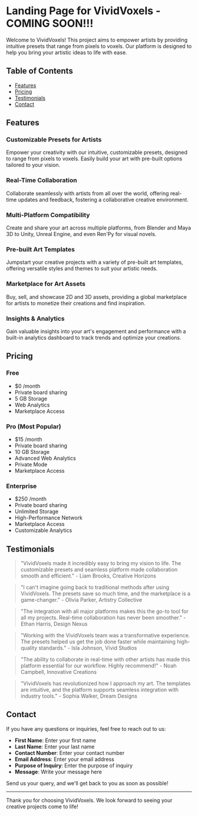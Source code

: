 # Landing Page for VividVoxels - COMING SOON!!!

Welcome to VividVoxels! This project aims to empower artists by providing intuitive presets that range from pixels to voxels. Our platform is designed to help you bring your artistic ideas to life with ease.

## Table of Contents
- [Features](#features)
- [Pricing](#pricing)
- [Testimonials](#testimonials)
- [Contact](#contact)

## Features

### Customizable Presets for Artists
Empower your creativity with our intuitive, customizable presets, designed to range from pixels to voxels. Easily build your art with pre-built options tailored to your vision.

### Real-Time Collaboration
Collaborate seamlessly with artists from all over the world, offering real-time updates and feedback, fostering a collaborative creative environment.

### Multi-Platform Compatibility
Create and share your art across multiple platforms, from Blender and Maya 3D to Unity, Unreal Engine, and even Ren'Py for visual novels.

### Pre-built Art Templates
Jumpstart your creative projects with a variety of pre-built art templates, offering versatile styles and themes to suit your artistic needs.

### Marketplace for Art Assets
Buy, sell, and showcase 2D and 3D assets, providing a global marketplace for artists to monetize their creations and find inspiration.

### Insights & Analytics
Gain valuable insights into your art's engagement and performance with a built-in analytics dashboard to track trends and optimize your creations.

## Pricing

### Free
- $0 /month
- Private board sharing
- 5 GB Storage
- Web Analytics
- Marketplace Access

### Pro (Most Popular)
- $15 /month
- Private board sharing
- 10 GB Storage
- Advanced Web Analytics
- Private Mode
- Marketplace Access

### Enterprise
- $250 /month
- Private board sharing
- Unlimited Storage
- High-Performance Network
- Marketplace Access
- Customizable Analytics

## Testimonials

> "VividVoxels made it incredibly easy to bring my vision to life. The customizable presets and seamless platform made collaboration smooth and efficient." - Liam Brooks, Creative Horizons

> "I can't imagine going back to traditional methods after using VividVoxels. The presets save so much time, and the marketplace is a game-changer." - Olivia Parker, Artistry Collective

> "The integration with all major platforms makes this the go-to tool for all my projects. Real-time collaboration has never been smoother." - Ethan Harris, Design Nexus

> "Working with the VividVoxels team was a transformative experience. The presets helped us get the job done faster while maintaining high-quality standards." - Isla Johnson, Vivid Studios

> "The ability to collaborate in real-time with other artists has made this platform essential for our workflow. Highly recommend!" - Noah Campbell, Innovative Creations

> "VividVoxels has revolutionized how I approach my art. The templates are intuitive, and the platform supports seamless integration with industry tools." - Sophia Walker, Dream Designs

## Contact

If you have any questions or inquiries, feel free to reach out to us:

- **First Name**: Enter your first name
- **Last Name**: Enter your last name
- **Contact Number**: Enter your contact number
- **Email Address**: Enter your email address
- **Purpose of Inquiry**: Enter the purpose of inquiry
- **Message**: Write your message here

Send us your query, and we'll get back to you as soon as possible!

---

Thank you for choosing VividVoxels. We look forward to seeing your creative projects come to life!
